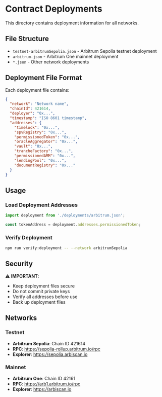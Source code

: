 # Contract Deployments

This directory contains deployment information for all networks.

## File Structure

- `testnet-arbitrumSepolia.json` - Arbitrum Sepolia testnet deployment
- `arbitrum.json` - Arbitrum One mainnet deployment
- `*.json` - Other network deployments

## Deployment File Format

Each deployment file contains:

```json
{
  "network": "Network name",
  "chainId": 421614,
  "deployer": "0x...",
  "timestamp": "ISO 8601 timestamp",
  "addresses": {
    "timelock": "0x...",
    "spvRegistry": "0x...",
    "permissionedToken": "0x...",
    "oracleAggregator": "0x...",
    "vault": "0x...",
    "trancheFactory": "0x...",
    "permissionedAMM": "0x...",
    "lendingPool": "0x...",
    "documentRegistry": "0x..."
  }
}
```

## Usage

### Load Deployment Addresses

```typescript
import deployment from './deployments/arbitrum.json';

const tokenAddress = deployment.addresses.permissionedToken;
```

### Verify Deployment

```bash
npm run verify:deployment -- --network arbitrumSepolia
```

## Security

⚠️ **IMPORTANT**: 
- Keep deployment files secure
- Do not commit private keys
- Verify all addresses before use
- Back up deployment files

## Networks

### Testnet
- **Arbitrum Sepolia**: Chain ID 421614
- **RPC**: https://sepolia-rollup.arbitrum.io/rpc
- **Explorer**: https://sepolia.arbiscan.io

### Mainnet
- **Arbitrum One**: Chain ID 42161
- **RPC**: https://arb1.arbitrum.io/rpc
- **Explorer**: https://arbiscan.io
